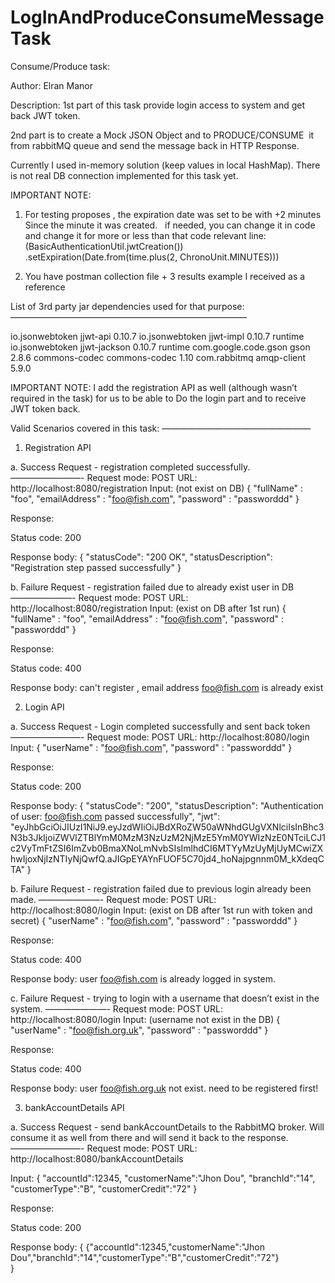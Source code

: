 # LogInAndProduceConsumeMessageTask

Consume/Produce task:

Author: Elran Manor

Description:
1st part of this task provide login access to system and get back JWT token.

2nd part is to create a Mock JSON Object and to PRODUCE/CONSUME  it from rabbitMQ queue and send the message back in HTTP Response. 

Currently I used in-memory solution (keep values in local HashMap).
There is not real DB connection implemented for this task yet. 


 IMPORTANT NOTE: 												
1) For testing proposes , the expiration date was set to be with +2 minutes 	  Since the minute it was created. 									  if needed, you can change it in code and change it for more or less than that	
 code relevant line: (BasicAuthenticationUtil.jwtCreation())				  .setExpiration(Date.from(time.plus(2, ChronoUnit.MINUTES)))				

2) You have postman collection file + 3 results example I received as a reference

List of 3rd party jar dependencies used for that purpose:
———————————————————————————
<!--JJWT dependencies-->
<dependency>
	<groupId>io.jsonwebtoken</groupId>
	<artifactId>jjwt-api</artifactId>
	<version>0.10.7</version>
</dependency>
<dependency>
	<groupId>io.jsonwebtoken</groupId>
	<artifactId>jjwt-impl</artifactId>
	<version>0.10.7</version>
	<scope>runtime</scope>
</dependency>
<dependency>
	<groupId>io.jsonwebtoken</groupId>
	<artifactId>jjwt-jackson</artifactId>
	<version>0.10.7</version>
	<scope>runtime</scope>
</dependency>
<!--GSON dependency-->
<dependency>
	<groupId>com.google.code.gson</groupId>
	<artifactId>gson</artifactId>
	<version>2.8.6</version>
</dependency>
<!--ENCRYPTION/DECRYPTION 3rd party jar-->
<dependency>
	<groupId>commons-codec</groupId>
	<artifactId>commons-codec</artifactId>
	<version>1.10</version>
</dependency>
<!--3rd part QUEUE JAR-->
<dependency>
	<groupId>com.rabbitmq</groupId>
	<artifactId>amqp-client</artifactId>
	<version>5.9.0</version>
</dependency>


IMPORTANT NOTE:
I add the registration API as well (although wasn’t required in the task) for us to be able to 
Do the login part and to receive JWT token back.


Valid Scenarios covered in this task:
—————————————————
1. Registration API

a. Success Request  - registration completed successfully. 
————————-
Request mode: POST
URL: http://localhost:8080/registration
Input: (not exist on DB)
{
    "fullName" : "foo",
    "emailAddress" : "foo@fish.com",
    "password" : "passworddd"
}

Response:

Status code: 200

Response body:
{
    "statusCode": "200 OK",
    "statusDescription": "Registration step passed successfully"
}


b. Failure Request - registration failed due to already exist user in DB
———————-
Request mode: POST
URL: http://localhost:8080/registration
Input: (exist on DB after 1st run)
{
    "fullName" : "foo",
    "emailAddress" : "foo@fish.com",
    "password" : "passworddd"
}

Response:

Status code: 400

Response body:
   can't register , email address foo@fish.com is already exist



2. Login API

a. Success Request  - Login completed successfully and sent back token 
————————-
Request mode: POST
URL: http://localhost:8080/login
Input: 
{
    "userName" : "foo@fish.com",
    "password" : "passworddd"
}


Response:

Status code: 200

Response body:
{
    "statusCode": "200",
    "statusDescription": "Authentication of user: foo@fish.com passed successfully",
    "jwt": "eyJhbGciOiJIUzI1NiJ9.eyJzdWIiOiJBdXRoZW50aWNhdGUgVXNlciIsInBhc3N3b3JkIjoiZWVlZTBlYmM0MzM3NzUzM2NjMzE5YmM0YWIzNzE0NTciLCJ1c2VyTmFtZSI6ImZvb0BmaXNoLmNvbSIsImlhdCI6MTYyMzUyMjUyMCwiZXhwIjoxNjIzNTIyNjQwfQ.aJIGpEYAYnFUOF5C70jd4_hoNajpgnnm0M_kXdeqCTA"
}



b. Failure Request - registration failed due to previous login already been made.
———————-
Request mode: POST
URL: http://localhost:8080/login
Input: (exist on DB after 1st run with token and secret)
{
    "userName" : "foo@fish.com",
    "password" : "passworddd"
}


Response:

Status code: 400

Response body:
   user foo@fish.com is already logged in system.



c. Failure Request - trying to login with a username that doesn’t exist in the system.
———————-
Request mode: POST
URL: http://localhost:8080/login
Input: (username not exist in the DB)
{
    "userName" : "foo@fish.org.uk",
    "password" : "passworddd"
}


Response:

Status code: 400

Response body:
  user foo@fish.org.uk not exist. need to be registered first! 




3. bankAccountDetails  API

a. Success Request  - send bankAccountDetails to the RabbitMQ broker. Will consume it as well from there and will send it back to the response.
————————-
Request mode: POST
URL: http://localhost:8080/bankAccountDetails

Input: 
{
    "accountId":12345,
    "customerName":"Jhon Dou",
    "branchId":"14",
    "customerType":"B",
    "customerCredit":"72"
}



Response:

Status code: 200

Response body:
{
	{"accountId":12345,"customerName":"Jhon Dou","branchId":"14","customerType":"B","customerCredit":"72"}    
}
